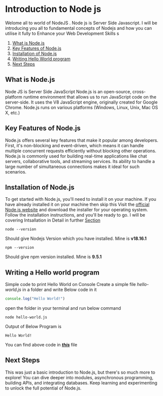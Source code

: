# Introduction to Node js 

Welome all to world of NodeJS . Node js is Server Side Javascript.
I will be introducing you all to fundamental concepts of Nodejs and how you can utilise it fully to Enhance your Web Development Skills s
1. [What is Node.js](#what-is-nodejs "Basic About Node.js")
2. [Key Features of Node.js](#key-features-of-nodejs "Key Features of Node.js")
3. [Installation of Node.js](#installation-of-nodejs "Installation of Node.js")
4. [Writing Hello World program](#writing-a-hello-world-program "Hello World Program")
6. [Next Steps](#next-steps "Next Steps") 
 
 ## What is Node.js 
Node JS is Server Side JavaScript 
Node.js is an open-source, cross-platform runtime environment that allows us to run JavaScript code on the server-side. It uses the V8 JavaScript engine, originally created for Google Chrome.
Node.js runs on various platforms (Windows, Linux, Unix, Mac OS X, etc.)



## Key Features of Node.js
Node.js offers several key features that make it popular among developers. First, it's non-blocking and event-driven, which means it can handle multiple concurrent requests efficiently without blocking other operations.
Node.js is commonly used for building real-time applications like chat servers, collaborative tools, and streaming services. Its ability to handle a large number of simultaneous connections makes it ideal for such scenarios.

## Installation of Node.js
To get started with Node.js, you'll need to install it on your machine. If you have already installed it on your machine then skip this
Visit the [official Node.js website](https://nodejs.org/en/download) and download the installer for your operating system. Follow the installation instructions, and you'll be ready to go. I will be covering Intsallation in Detail in further [Section](/docs/installing-nodejs-and-npm/) 
```shell
node --version
```
Should give Nodejs Version which you have installed. Mine is **v18.16.1**
```shell
npm --version
```
Should give npm version installed. Mine is **9.5.1**

## Writing a Hello world program
Simple code to print Hello World on Console 
Create a simple file *hello-world.js* in a folder and write Below code in it 
```js
console.log("Hello World!")
```
open the folder in your terminal and run below command 
```shell
node hello-world.js
```
Output of Below Program is 
```shell
Hello World!
```
You can find above code in ***[this](/src//introduction-to-nodejs/hello-world.js)*** file 


## Next Steps 
This was just a basic introduction to Node.js, but there's so much more to explore! You can dive deeper into modules, asynchronous programming, building APIs, and integrating databases. Keep learning and experimenting to unlock the full potential of Node.js.